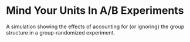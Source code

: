 # Mind Your Units In A/B Experiments
 A simulation showing the effects of accounting for (or ignoring) the group structure in a group-randomized experiment.
